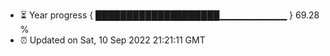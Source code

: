 - ⏳ Year progress { ████████████████████▁▁▁▁▁▁▁▁▁▁ } 69.28 %
- ⏰ Updated on Sat, 10 Sep 2022 21:21:11 GMT

